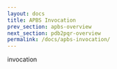 ```yaml
---
layout: docs
title: APBS Invocation
prev_section: apbs-overview
next_section: pdb2pqr-overview
permalink: /docs/apbs-invocation/
---
```


invocation